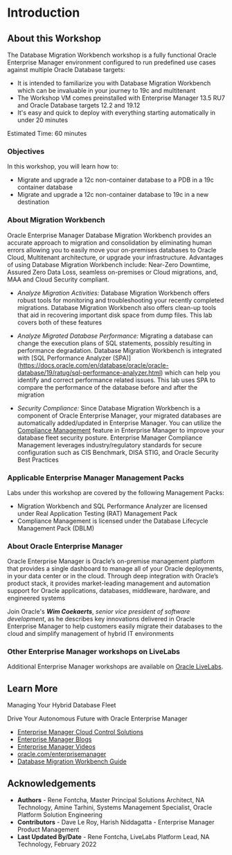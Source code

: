 # Introduction

## About this Workshop

The Database Migration Workbench workshop is a fully functional Oracle Enterprise Manager environment configured to run predefined use cases against multiple Oracle Database targets:

- It is intended to familiarize you with Database Migration Workbench which can be invaluable in your journey to 19c and multitenant
- The Workshop VM comes preinstalled with Enterprise Manager 13.5 RU7 and Oracle Database targets 12.2 and 19.12
- It's easy and quick to deploy with everything starting automatically in under 20 minutes

Estimated Time: 60 minutes

### Objectives

In this workshop, you will learn how to:
- Migrate and upgrade a 12c non-container database to a PDB in a 19c container database
- Migrate and upgrade a 12c non-container database to 19c in a new destination

### About Migration Workbench

Oracle Enterprise Manager Database Migration Workbench provides an accurate approach to migration and consolidation by eliminating human errors allowing you to easily move your on-premises databases to Oracle Cloud, Multitenant architecture, or upgrade your infrastructure. Advantages of using Database Migration Workbench include: Near-Zero Downtime, Assured Zero Data Loss, seamless on-premises or Cloud migrations, and, MAA and Cloud Security compliant.

- _Analyze Migration Activities:_ Database Migration Workbench offers robust tools for monitoring and troubleshooting your recently completed migrations. Database Migration Workbench also offers clean-up tools that aid in recovering important disk space from dump files. This lab covers both of these features

- _Analyze Migrated Database Performance:_ Migrating a database can change the execution plans of SQL statements, possibly resulting in performance degradation. Database Migration Workbench is integrated with [SQL Performance Analyzer (SPA)] (<https://docs.oracle.com/en/database/oracle/oracle-database/19/ratug/sql-performance-analyzer.html>) which can help you identify and correct performance related issues. This lab uses SPA to compare the performance of the database before and after the migration

- _Security Compliance:_ Since Database Migration Workbench is a component of Oracle Enterprise Manager, your migrated databases are automatically added/updated in Enterprise Manager. You can utilize the [Compliance Management](https://docs.oracle.com/en/enterprise-manager/cloud-control/enterprise-manager-cloud-control/13.5/emlcm/manage-compliance.html) feature in Enterprise Manager to improve your database fleet security posture. Enterprise Manager Compliance Management leverages industry/regulatory standards for secure configuration such as CIS Benchmark, DISA STIG, and Oracle Security Best Practices

### Applicable Enterprise Manager Management Packs

Labs under this workshop are covered by the following Management Packs:

- Migration Workbench and SQL Performance Analyzer are licensed under Real Application Testing (RAT) Management Pack
- Compliance Management is licensed under the Database Lifecycle Management Pack (DBLM)

### About Oracle Enterprise Manager

Oracle Enterprise Manager is Oracle’s on-premise management platform that provides a single dashboard to manage all of your Oracle deployments, in your data center or in the cloud. Through deep integration with Oracle’s product stack, it provides market-leading management and automation support for Oracle applications, databases, middleware, hardware, and engineered systems

Join Oracle's ***Wim Coekaerts***, *senior vice president of software development*, as he describes key innovations delivered in Oracle Enterprise Manager to help customers easily migrate their databases to the cloud and simplify management of hybrid IT environments

[](youtube:MZJQx6MuHA0)

### Other Enterprise Manager workshops on LiveLabs

Additional Enterprise Manager workshops are available on [Oracle LiveLabs](http://bit.ly/golivelabs).

## Learn More

Managing Your Hybrid Database Fleet
[](youtube:TUaAweMX3S4)

Drive Your Autonomous Future with Oracle Enterprise Manager
[](youtube:7khTglg0_3g)

- [Enterprise Manager Cloud Control Solutions](https://docs.oracle.com/en/enterprise-manager/cloud-control/enterprise-manager-cloud-control/13.5/emcon/enterprise-manager-management-focus-areas.html#GUID-7F3BF18C-97DF-44BC-8BB7-6A864AF1A150)
- [Enterprise Manager Blogs](https://blogs.oracle.com/oem/)
- [Enterprise Manager Videos](https://docs.oracle.com/en/enterprise-manager/cloud-control/enterprise-manager-cloud-control/13.5/videos.html)
- [oracle.com/enterprisemanager](https://www.oracle.com/enterprise-manager/)
- [Database Migration Workbench Guide](https://docs.oracle.com/en/enterprise-manager/cloud-control/enterprise-manager-cloud-control/13.5/emmwb/index.html)

## Acknowledgements

- **Authors** - Rene Fontcha, Master Principal Solutions Architect, NA Technology, Amine Tarhini, Systems Management Specialist, Oracle Platform Solution Engineering
- **Contributors** - Dave Le Roy, Harish Niddagatta - Enterprise Manager Product Management
- **Last Updated By/Date** - Rene Fontcha, LiveLabs Platform Lead, NA Technology, February 2022
